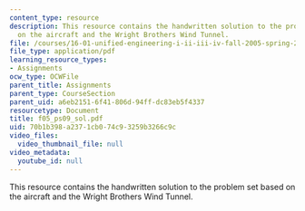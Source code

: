 ```yaml
---
content_type: resource
description: This resource contains the handwritten solution to the problem set based
  on the aircraft and the Wright Brothers Wind Tunnel.
file: /courses/16-01-unified-engineering-i-ii-iii-iv-fall-2005-spring-2006/70b1b398a2371cb074c93259b3266c9c_f05_ps09_sol.pdf
file_type: application/pdf
learning_resource_types:
- Assignments
ocw_type: OCWFile
parent_title: Assignments
parent_type: CourseSection
parent_uid: a6eb2151-6f41-806d-94ff-dc83eb5f4337
resourcetype: Document
title: f05_ps09_sol.pdf
uid: 70b1b398-a237-1cb0-74c9-3259b3266c9c
video_files:
  video_thumbnail_file: null
video_metadata:
  youtube_id: null
---
```

This resource contains the handwritten solution to the problem set based on the aircraft and the Wright Brothers Wind Tunnel.

